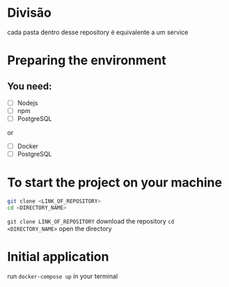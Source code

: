 # Divisão

cada pasta dentro desse repository é equivalente a um service

# Preparing the environment

## You need:

- [ ] Nodejs
- [ ] npm
- [ ] PostgreSQL

or

- [ ] Docker
- [ ] PostgreSQL

# To start the project on your machine

```bash
git clone <LINK_OF_REPOSITORY>
cd <DIRECTORY_NAME>
```
`git clone LINK_OF_REPOSITORY` download the repository
`cd <DIRECTORY_NAME>` open the directory

# Initial application

run `docker-compose up` in your terminal